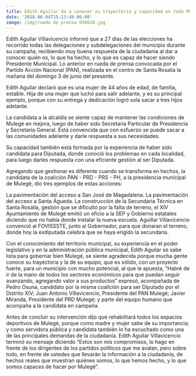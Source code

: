 ```yaml
---
title: Edith Aguilar da a conocer su trayectoria y capacidad en todo Mulegé
date: '2018-06-04T15:23:48-06:00'
image: /img/rueda de prensa 030618.jpg
---
```

Edith Aguilar Villavicencio informó que a 27 días de las elecciones ha recorrido todas las delegaciones y subdelegaciones del municipio durante su campaña, recibiendo muy buena respuesta de la ciudadanía al dar a conocer quién es, lo que ha hecho, y lo que es capaz de hacer siendo Presidente Municipal. 
Lo anterior en rueda de prensa convocada por el Partido Acción Nacional (PAN), realizada en el centro de Santa Rosalía la mañana del domingo 3 de junio del presente. 

Edith Aguilar declaró que es una mujer de 44 años de edad, de familia, estable. Hija de una mujer que luchó para salir adelante, y es su principal ejemplo, porque con su entrega y dedicación logró sola sacar a tres hijos adelante.

La candidata a la alcaldía se siente capaz de mantener las condiciones de Mulegé en mejora, luego de haber sido Secretaria Particular de Presidencia y Secretaria General. Está convencida que con esfuerzo se puede sacar a las comunidades adelante y darle respuesta a sus necesidades.

 Su capacidad también está formada por la experiencia de haber sido candidata para Diputada, donde conoció los problemas en cada localidad, para luego darles respuesta con una eficiente gestión al ser Diputada. 

Agregando que gestionar es diferente cuando se transforma en hechos, la candidata de la coalición PAN - PRD - PRS - PH, a la presidencia municipal de Mulegé, dio tres ejemplos de estas acciones: 

La pavimentación del acceso a San José de Magadalena. La pavimentación del acceso a Santa Águeda. La construcción de la Secundaria Técnica en Santa Rosalía, gestión que se dificultó por la falta de terreno, el XIV Ayuntamiento de Mulegé emitió un oficio a la SEP y Gobierno estatales diciendo que no había donde instalar la nueva escuela. Aguillar Villavicencio convenció al FOVISSSTE, junto al Gobernador, para que donaran el terreno, donde hoy la exdiputada celebra que se haya erigido la secundaria.

Con el conocimiento del territorio municipal, su experiencia en el poder legislativo y en la administración pública municipal, Edith Aguilar se sabe lista para gobernar bien Mulegé, se siente agradecida porque mucha gente conoce su trayectoria y la de su equipo, que es sólido, con un proyecto fuerte, para un municipio con mucho potencial, al que le apuesta, “Habré de ir de la mano de todos los sectores económicos para que puedan seguir avanzando, agregando valor a sus productos” expresó, acompañada de Pedro Osuna, candidato por la misma coalición para ser Diputado por el Distrito XIV; Juan Antonio Villavicencio, Presidente del PAN Mulegé; Javier Miranda, Presidente del PRD Mulegé; y parte del equipo humano que acompaña a la candidata en campaña.

Antes de concluir su intervención dijo que rehabilitará todos los espacios deportivos de Mulegé, porque como madre y mujer sabe de su importancia; y como servidora pública y candidata también lo ha escuchado como una de las principales demandas de la ciudadanía. Edith Aguilar Villavicencio terminó su mensaje diciendo “Estos son mis compromisos, lo hago en frente de los dirigentes de los partidos políticos que me avalan, pero sobre todo, en frente de ustedes que llevarán la información a la ciudadanía, de hechos reales que muestran quiénes somos, lo que hemos hecho, y lo que somos capaces de hacer por Mulegé”.
